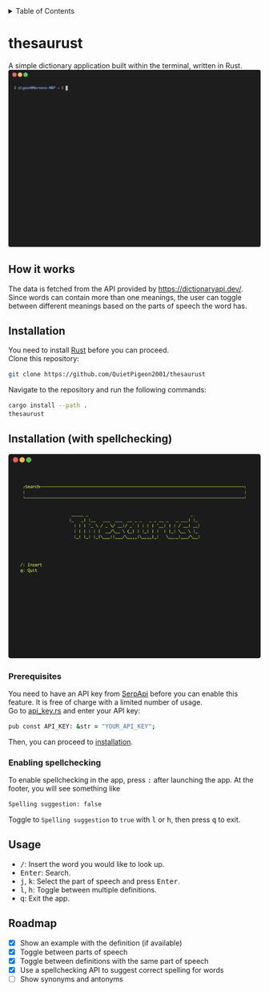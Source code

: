 <details>
<summary>Table of Contents</summary>

- [thesaurust](#thesaurust)
  - [Installation](#installation)
  - [Installation (with spellchecking)](#installation-with-spellchecking)
    - [Prerequisites](#prerequisites)
    - [Enabling spellchecking](#enabling-spellchecking)
  - [Usage](#usage)
  - [Roadmap](#roadmap)
</details>

# thesaurust
A simple dictionary application built within the terminal, written in Rust. 
![Demo](docs/demo.gif)
## How it works
The data is fetched from the API provided by https://dictionaryapi.dev/. Since words can contain more than one meanings, the user can toggle between different meanings based on the parts of speech the word has.
## Installation
You need to install [Rust](https://www.rust-lang.org/tools/install) before you can proceed.
<br>
Clone this repository:
```zsh
git clone https://github.com/QuietPigeon2001/thesaurust
```
Navigate to the repository and run the following commands:
```zsh
cargo install --path .
thesaurust
```
## Installation (with spellchecking)
![Demo](docs/spellcheck_demo.gif)
### Prerequisites
You need to have an API key from [SerpApi](https://serpapi.com/) before you can enable this feature. It is free of charge with a limited number of usage.
<br>
Go to [api_key.rs](src/api_key.rs) and enter your API key:
```zsh
pub const API_KEY: &str = "YOUR_API_KEY";
```
Then, you can proceed to [installation](#installation).
### Enabling spellchecking
To enable spellchecking in the app, press <kbd>:</kbd> after launching the app. At the footer, you will see something like
```zsh
Spelling suggestion: false
```
Toggle to `Spelling suggestion` to `true` with <kbd>l</kbd> or <kbd>h</kbd>, then press <kbd>q</kbd> to exit.
## Usage
* <kbd>/</kbd>: Insert the word you would like to look up.
* <kbd>Enter</kbd>: Search.
* <kbd>j</kbd>, <kbd>k</kbd>: Select the part of speech and press <kbd>Enter</kbd>.
* <kbd>l</kbd>, <kbd>h</kbd>: Toggle between multiple definitions.
* <kbd>q</kbd>: Exit the app.
## Roadmap
- [x] Show an example with the definition (if available)
- [x] Toggle between parts of speech 
- [x] Toggle between definitions with the same part of speech
- [x] Use a spellchecking API to suggest correct spelling for words
- [ ] Show synonyms and antonyms
